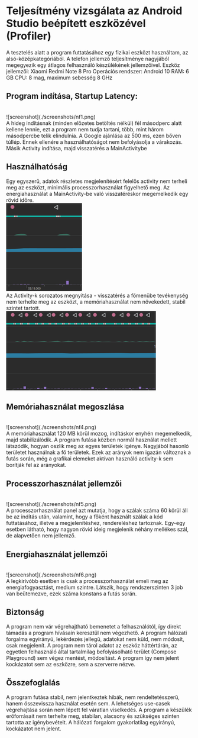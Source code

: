 # Teljesítmény vizsgálata az Android Studio beépített eszközével (Profiler)

A tesztelés alatt a program futtatásához egy fizikai eszközt használtam, az alsó-középkategóriából. A telefon jellemző teljesítménye nagyjából megegyezik egy átlagos felhasználó készülékének jellemzőivel.
Eszköz jellemzői:
Xiaomi Redmi Note 8 Pro
Operációs rendszer: Android 10
RAM: 6 GB
CPU: 8 mag, maximum sebesség 8 GHz

## Program indítása, Startup Latency:
<br />
![screenshot](./screenshots/nf1.png)
<br />
A hideg indításnak (minden előzetes betöltés nélkül) fél másodperc alatt kellene lennie, ezt a program nem tudja tartani, több, mint három másodpercbe telik elindulnia. A Google ajánlása az 500 ms, ezen bőven túllép. Ennek ellenére a használhatóságot nem befolyásolja a várakozás.
Másik Activity indítása, majd visszatérés a MainActivitybe
 
## Használhatóság
Egy egyszerű, adatok részletes megjelenítésért felelős activity nem terheli meg az eszközt, minimális processzorhasználat figyelhető meg. Az energiahasználat a MainActivity-be való visszatéréskor megemelkedik egy rövid időre.
<br />
![screenshot](./screenshots/nf2.png)
<br />
Az Activity-k sorozatos megnyitása - visszatérés a főmenübe tevékenység nem terhelte meg az eszközt, a memóriahasználat nem növekedett, stabil szintet tartott.
<br />
![screenshot](./screenshots/nf3.png)
<br />
## Memóriahasználat megoszlása
<br />
![screenshot](./screenshots/nf4.png)
<br />
A memóriahasználat 120 MB körül mozog, indításkor enyhén megemelkedik, majd stabilizálódik. A program futása közben normál használat mellett látszódik, hogyan oszlik meg az egyes területek igénye. Nagyjából hasonló területet használnak a fő területek. Ezek az arányok nem igazán változnak a futás során, még a grafikai elemeket aktívan használó activity-k sem borítják fel az arányokat.

## Processzorhasználat jellemzői
<br />
![screenshot](./screenshots/nf5.png)
<br />
A processzorhasználat panel azt mutatja, hogy a szálak száma 60 körül áll be az indítás után, valamint, hogy a főként használt szálak a kód futtatásához, illetve a megjelenítéshez, rendereléshez tartoznak. Egy-egy esetben látható, hogy nagyon rövid ideig megjelenik néhány mellékes szál, de alapvetően nem jellemző.

## Energiahasználat jellemzői
<br />
![screenshot](./screenshots/nf6.png)
<br />
A legkirívóbb esetben is csak a processzorhasználat emeli meg az energiafogyasztást, medium szintre. Látszik, hogy rendszerszinten 3 job van beütemezve, ezek száma konstans a futás során.

## Biztonság
A program nem vár végrehajtható bemenetet a felhasználótól, így direkt támadás a program hívásain keresztül nem végezhető. A program hálózati forgalma egyirányú, lekérdezés jellegű, adatokat nem küld, nem módosít, csak megjelenít. A program nem tárol adatot az eszköz háttértárán, az egyetlen felhasználó által tartalmilag befolyásolható terület (Compose Playground) sem végez mentést, módosítást. A program így nem jelent kockázatot sem az eszközre, sem a szerverre nézve.

## Összefoglalás
A program futása stabil, nem jelentkeztek hibák, nem rendeltetésszerű, hanem összevissza használat esetén sem. A lehetséges use-casek végrehajtása során nem lépett fel váratlan viselkedés. A program a készülék erőforrásait nem terhelte meg, stabilan, alacsony és szükséges szinten tartotta az igénybevételt. A hálózati forgalom gyakorlatilag egyirányú, kockázatot nem jelent.

